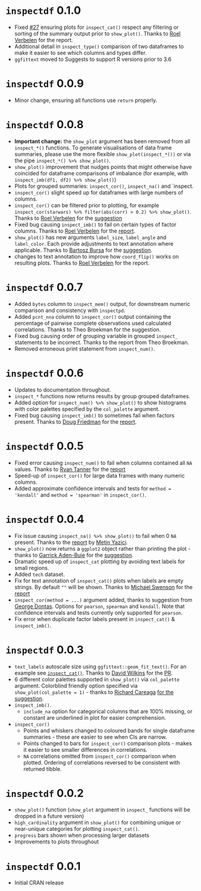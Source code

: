 
# `inspectdf` 0.1.0

  - Fixed
    [\#27](https://github.com/alastairrushworth/inspectdf/issues/27)
    ensuring plots for `inspect_cat()` respect any filtering or sorting
    of the summary output prior to `show_plot()`. Thanks to [Roel
    Verbelen](https://github.com/RoelVerbelen) for the report.
  - Additional detail in `inspect_type()` comparison of two dataframes
    to make it easier to see which columns and types differ.
  - `ggfittext` moved to Suggests to support R versions prior to 3.6

# `inspectdf` 0.0.9

  - Minor change, ensuring all functions use `return` properly.

# `inspectdf` 0.0.8

  - **Important change:** the `show_plot` argument has been removed from
    all `inspect_*()` functions. To generate visualisations of data
    frame summaries, please use the more flexible
    `show_plot(inspect_*())` or via the pipe `inspect_*() %>%
    show_plot()`.
  - `show_plot()` improvement that nudges points that might otherwise
    have coincided for dataframe comparisons of imbalance (for example,
    with `inspect_imb(df1, df2) %>% show_plot()`)  
  - Plots for grouped summaries: `inspect_cor()`, `inspect_na()` and
    \`inspect.
  - `inspect_cor()` slight speed up for dataframes with large numbers of
    columns.
  - `inspect_cor()` can be filtered prior to plotting, for example
    `inspect_cor(starwars) %>% filter(abs(corr) > 0.2) %>% show_plot()`.
    Thanks to [Roel Verbelen](https://github.com/RoelVerbelen) for the
    [suggestion](https://github.com/alastairrushworth/inspectdf/issues/24)
  - Fixed bug causing `inspect_imb()` to fail on certain types of factor
    columns. Thanks to [Roel Verbelen](https://github.com/RoelVerbelen)
    for the
    [report](https://github.com/alastairrushworth/inspectdf/issues/26).
  - `show_plot()` has new arguments `label_size`, `label_angle` and
    `label_color`. Each provide adjustments to text annotation where
    applicable. Thanks to [Bartosz
    Bursa](https://github.com/bartekbursa) for the
    [suggestion](https://github.com/alastairrushworth/inspectdf/issues/20).
  - changes to text annotation to improve how `coord_flip()` works on
    resulting plots. Thanks to [Roel
    Verbelen](https://github.com/RoelVerbelen) for the report.

# `inspectdf` 0.0.7

  - Added `bytes` column to `inspect_mem()` output, for downstream
    numeric comparison and consistency with `inspectpd`.
  - Added `pcnt_nna` column to `inspect_cor()` output containing the
    percentage of pairwise complete observations used calculated
    correlations. Thanks to Theo Broekman for the suggestion.
  - Fixed bug causing order of grouping variable in grouped `inspect_`
    statements to be incorrect. Thanks to the report from Theo Broekman.
  - Removed erroneous print statement from `inspect_num()`.

# `inspectdf` 0.0.6

  - Updates to documentation throughout.
  - `inspect_*` functions now returns results by group grouped
    dataframes.
  - Added option for `inspect_num() %>% show_plot()` to show histograms
    with color palettes specified by the `col_palette` argument.
  - Fixed bug causing `inspect_imb()` to sometimes fail when factors
    present. Thanks to [Doug Friedman](https://github.com/doug-friedman)
    for the
    [report](https://github.com/alastairrushworth/inspectdf/issues/19).

# `inspectdf` 0.0.5

  - Fixed error causing `inspect_num()` to fail when columns contained
    all `NA` values. Thanks to [Ryan
    Tanner](https://github.com/ryanatanner) for the
    [report](https://github.com/alastairrushworth/inspectdf/issues/18)
  - Speed-up of `inspect_cor()` for large data frames with many numeric
    columns.
  - Added approximate confidence intervals and tests for `method =
    'kendall'` and `method = 'spearman'` in `inspect_cor()`.

# `inspectdf` 0.0.4

  - Fix issue causing `inspect_na() %>% show_plot()` to fail when 0 `NA`
    present. Thanks to the
    [report](https://github.com/alastairrushworth/inspectdf/issues/13)
    by [Metin Yazici](https://github.com/strboul).
  - `show_plot()` now returns a `ggplot2` object rather than printing
    the plot - thanks to [Garrick
    Aden-Buie](https://github.com/gadenbuie) for the
    [suggestion](https://github.com/alastairrushworth/inspectdf/issues/14).
  - Dramatic speed up of `inspect_cat` plotting by avoiding text labels
    for small regions.
  - Added `tech` dataset.
  - Fix for text annotation of `inspect_cat()` plots when labels are
    empty strings. By default `""` will be shown. Thanks to [Michael
    Swenson](https://github.com/mwswenson) for the
    [report](https://github.com/alastairrushworth/inspectdf/issues/12)
  - `inspect_cor(method = ...)` argument added, thanks to suggestion
    from [George Dontas](https://github.com/gd047). Options for
    `pearson`, `spearman` and `kendall`. Note that confidence intervals
    and tests currently only supported for `pearson`.
  - Fix error when duplicate factor labels present in `inspect_cat()` &
    `inspect_imb()`.

# `inspectdf` 0.0.3

  - `text_labels` autoscale size using `ggfittext::geom_fit_text()`. For
    an example see
    [`inspect_cat()`](https://github.com/alastairrushworth/inspectdf#categorical-levels).
    Thanks to [David Wilkins](https://github.com/wilkox) for the
    [PR](https://github.com/alastairrushworth/inspectdf/pull/9).
  - 6 different color palettes supported in `show_plot()` via
    `col_palette` argument. Colorblind friendly option specified via
    `show_plot(col_palette = 1)` - thanks to [Richard
    Careaga](https://github.com/technocrat) [for the
    suggestion](https://github.com/alastairrushworth/inspectdf/pull/3).
  - `inspect_imb()`.
      - `include_na` option for categorical columns that are 100%
        missing, or constant are underlined in plot for easier
        comprehension.
  - `inspect_cor()`
      - Points and whiskers changed to coloured bands for single
        dataframe summaries - these are easier to see when CIs are
        narrow.  
      - Points changed to bars for `inspect_cor()` comparison plots -
        makes it easier to see smaller differences in correlations.  
      - `NA` correlations omitted from `inspect_cor()` comparison when
        plotted. Ordering of correlations reversed to be consistent with
        returned tibble.

# `inspectdf` 0.0.2

  - `show_plot()` function (`show_plot` argument in `inspect_` functions
    will be dropped in a future version)
  - `high_cardinality` argument in `show_plot()` for combining unique or
    near-unique categories for plotting `inspect_cat()`.
  - `progress` bars shown when processing larger datasets
  - Improvements to plots throughout

# `inspectdf` 0.0.1

  - Initial CRAN release
